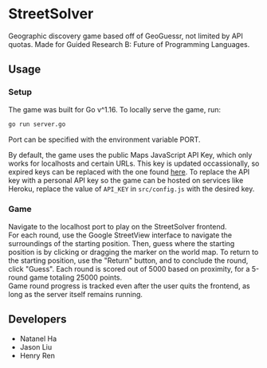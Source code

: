 # StreetSolver

Geographic discovery game based off of GeoGuessr, not limited by API quotas. Made for Guided Research B: Future of Programming Languages.

## Usage
### Setup
The game was built for Go v^1.16. To locally serve the game, run:
```sh
go run server.go
```
Port can be specified with the environment variable PORT.

By default, the game uses the public Maps JavaScript API Key, which only works for localhosts and certain URLs. This key is updated occassionally, so expired keys can be replaced with the one found [here](https://jsfiddle.net/api/post/library/pure/). To replace the API key with a personal API key so the game can be hosted on services like Heroku, replace the value of `API_KEY` in `src/config.js` with the desired key.

### Game
Navigate to the localhost port to play on the StreetSolver frontend.  
For each round, use the Google StreetView interface to navigate the surroundings of the starting position. Then, guess where the starting position is by clicking or dragging the marker on the world map. To return to the starting position, use the "Return" button, and to conclude the round, click "Guess". Each round is scored out of 5000 based on proximity, for a 5-round game totaling 25000 points.  
Game round progress is tracked even after the user quits the frontend, as long as the server itself remains running.

## Developers
* Natanel Ha
* Jason Liu
* Henry Ren
